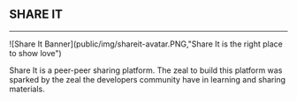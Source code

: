 ## SHARE IT
-------------

![Share It Banner](public/img/shareit-avatar.PNG,"Share It is the right place to show love")

Share It is a peer-peer sharing platform.
The zeal to build this platform was sparked by the zeal the developers community have in learning and sharing materials.
